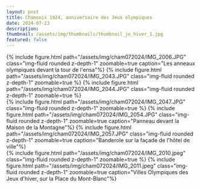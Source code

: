 ```yaml
---
layout: post
title: Chamonix 1924, anniversaire des Jeux olympiques 
date: 2024-07-23
description:
thumbnail: /assets/img/thumbnails/thumbnail_jo_hiver_1.jpg
featured: false
---
```


<div class="row">
  <div class="col-sm-4">
    {% include figure.html path="/assets/img/cham072024/IMG_2006.JPG" class="img-fluid rounded z-depth-1" zoomable=true caption="Les anneaux olympiques devant la tour de l'<span class='capitales'>ensa</span>"%}
    {% include figure.html path="/assets/img/cham072024/IMG_2043.JPG" class="img-fluid rounded z-depth-1" zoomable=true %}
    {% include figure.html path="/assets/img/cham072024/IMG_2044.JPG" class="img-fluid rounded z-depth-1" zoomable=true %}
  </div>
  <div class="col-sm-4">
    {% include figure.html path="/assets/img/cham072024/IMG_2047.JPG" class="img-fluid rounded z-depth-1" zoomable=true %}
    {% include figure.html path="/assets/img/cham072024/IMG_2054.JPG" class="img-fluid rounded z-depth-1" zoomable=true caption="Panneau devant la Maison de la Montagne"%}
    {% include figure.html path="/assets/img/cham072024/IMG_2057.JPG" class="img-fluid rounded z-depth-1" zoomable=true caption="Banderole sur la façade de l'hôtel de ville"%}
  </div>
  <div class="col-sm-4">
    {% include figure.html path="/assets/img/cham072024/IMG_2010.jpeg" class="img-fluid rounded z-depth-1" zoomable=true %}
    {% include figure.html path="/assets/img/cham072024/IMG_2011.jpeg" class="img-fluid rounded z-depth-1" zoomable=true caption="Villes Olympiques des Jeux d'hiver, sur la  Place du Mont-Blanc"%}
  </div>
</div>
